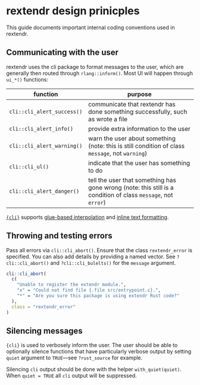 # rextendr design prinicples

This guide documents important internal coding conventions used in rextendr.

## Communicating with the user

rextendr uses the cli package to format messages to the user, which are generally then routed through `rlang::inform()`. Most UI will happen through `ui_*()` functions:

| function | purpose                                                                                                       |
|----------|---------------------------------------------------------------------------------------------------------------|
| `cli::cli_alert_success()` | communicate that rextendr has done something successfully, such as wrote a file                               |
| `cli::cli_alert_info()` | provide extra information to the user                                                                         |
| `cli::cli_alert_warning()` | warn the user about something (note: this is still condition of class `message`, not `warning`)               |
| `cli::cli_ul()` | indicate that the user has something to do                                                                    |
| `cli::cli_alert_danger()` | tell the user that something has gone wrong (note: this still is a condition of class `message`, not `error`) |



[`{cli}`](https://cli.r-lib.org/) supports [glue-based interpolation](https://cli.r-lib.org/articles/semantic-cli.html#interpolation) and [inline text formatting](https://cli.r-lib.org/articles/semantic-cli.html#inline-text-formatting). 

## Throwing and testing errors

Pass all errors via `cli::cli_abort()`. Ensure that the class `rextendr_error` is specified. You can also add details by providing a named vector. See `?cli::cli_abort()` and `?cli::cli_bulelts()` for the `message` argument. 

```r
cli::cli_abort(
  c(
    "Unable to register the extendr module.",
    "x" = "Could not find file {.file src/entrypoint.c}.",
    "*" = "Are you sure this package is using extendr Rust code?"
  ),
  class = "rextendr_error"
)
```

## Silencing messages 

`{cli}` is used to verbosely inform the user. The user should be able to optionally silence functions that have particularly verbose output by setting `quiet` argument to `TRUE`—see `?rust_source` for example. 

Silencing `cli` output should be done with the helper `with_quiet(quiet)`. When `quiet = TRUE` all `cli` output will be suppressed.
